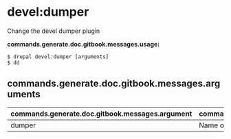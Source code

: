 # devel:dumper
Change the devel dumper plugin

**commands.generate.doc.gitbook.messages.usage:**
```
$ drupal devel:dumper [arguments]
$ dd
```

## commands.generate.doc.gitbook.messages.arguments
commands.generate.doc.gitbook.messages.argument | commands.generate.doc.gitbook.messages.details
---------|-------------
dumper | Name of the devel dumper plugin
